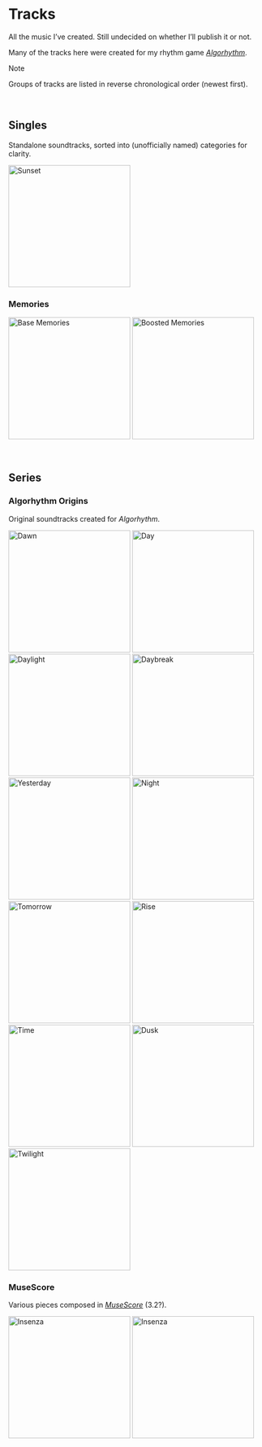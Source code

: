 # Tracks

All the music I’ve created. Still undecided on whether I’ll publish it or not.

Many of the tracks here were created for my rhythm game [*Algorhythm*](https://github.com/Sup2point0/Algorhythm).

> [!Note]
> Groups of tracks are listed in reverse chronological order (newest first).


<br>


## Singles
Standalone soundtracks, sorted into (unofficially named) categories for clarity.

<img alt="Sunset" title="Sunset" height="240px"
src="../../.assets/covers/Sunset.PNG" href="/Sunset.wav">

### Memories
<img alt="Base Memories" title="Base Memories" height="240px"
src="../../.assets/covers/Base Memories.PNG" href="Base Memories.m4a">
<img alt="Boosted Memories" title="" height="240px"
src="../../.assets/covers/Boosted Memories.PNG" href="Boosted Memories.m4a">


<br>


## Series

### Algorhythm Origins
Original soundtracks created for *Algorhythm*.

<img alt="Dawn" title="Dawn" height="240px"
src="../../.assets/covers/Dawn.PNG" href="Algorhythm Origins/Dawn.wav">
<img alt="Day" title="Day" height="240px"
src="../../.assets/covers/Day.PNG" href="Algorhythm Origins/Day.wav">
<img alt="Daylight" title="Daylight" height="240px"
src="../../.assets/covers/~.PNG" href="Algorhythm Origins/~.wav">
<img alt="Daybreak" title="Daybreak" height="240px"
src="../../.assets/covers/~.PNG" href="Algorhythm Origins/~.wav">
<img alt="Yesterday" title="Yesterday" height="240px"
src="../../.assets/covers/.PNG" href="Algorhythm Origins/~.wav">
<img alt="Night" title="Night" height="240px"
src="../../.assets/covers/Night.jpg" href="Algorhythm Origins/~.wav">
<img alt="Tomorrow" title="Tomorrow" height="240px"
src="../../.assets/covers/Tomorrow.jpg" href="Algorhythm Origins/~.wav">
<img alt="Rise" title="Rise" height="240px"
src="../../.assets/covers/~.PNG" href="Algorhythm Origins/~.wav">
<img alt="Time" title="Time" height="240px"
src="../../.assets/covers/~.PNG" href="Algorhythm Origins/~.wav">
<img alt="Dusk" title="Dusk" height="240px"
src="../../.assets/covers/~.PNG" href="Algorhythm Origins/~.wav">
<img alt="Twilight" title="Twilight" height="240px"
src="../../.assets/covers/~.PNG" href="Algorhythm Origins/~.wav">

### MuseScore
Various pieces composed in [*MuseScore*](https://musescore.org/en) (3.2?).

<img alt="Insenza" title="Insenza" height="240px"
src="../../.assets/covers/Insenza.PNG" href="Insenza.mp3">
<img alt="Insenza" title="Insenza" height="240px"
src="../../.assets/covers/Bubble Iris.PNG" href="Bubble Iris.mp3">

